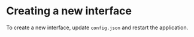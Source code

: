 # Creating a new interface
To create a new interface, update `config.json` and restart the application.